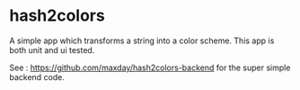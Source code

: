 # hash2colors

A simple app which transforms a string into a color scheme.
This app is both unit and ui tested.

See : https://github.com/maxday/hash2colors-backend for the super simple backend code.
